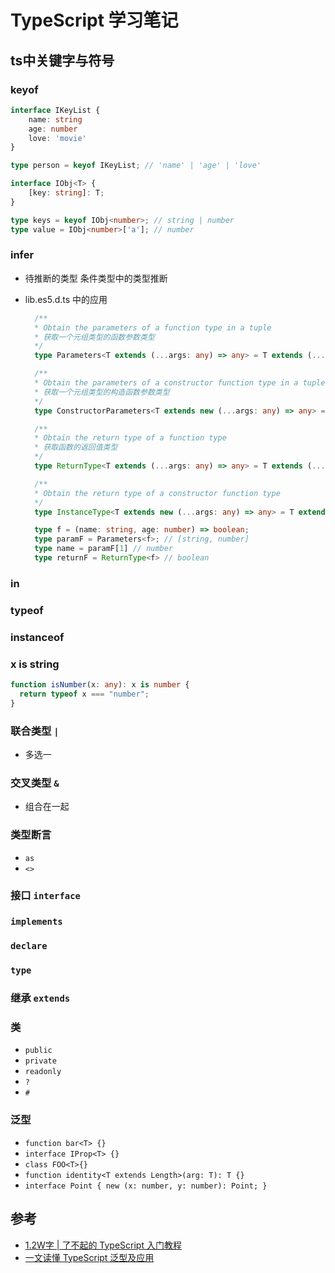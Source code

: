 # TypeScript 学习笔记

## ts中关键字与符号

### keyof

```ts
interface IKeyList {
    name: string
    age: number
    love: 'movie'
}

type person = keyof IKeyList; // 'name' | 'age' | 'love'

interface IObj<T> {
    [key: string]: T;
}

type keys = keyof IObj<number>; // string | number
type value = IObj<number>['a']; // number

```

### infer

+ 待推断的类型 条件类型中的类型推断
+ lib.es5.d.ts 中的应用

  ```ts
    /**
    * Obtain the parameters of a function type in a tuple
    * 获取一个元组类型的函数参数类型
    */
    type Parameters<T extends (...args: any) => any> = T extends (...args: infer P) => any ? P : never;

    /**
    * Obtain the parameters of a constructor function type in a tuple
    * 获取一个元组类型的构造函数参数类型
    */
    type ConstructorParameters<T extends new (...args: any) => any> = T extends new (...args: infer P) => any ? P : never;

    /**
    * Obtain the return type of a function type
    * 获取函数的返回值类型
    */
    type ReturnType<T extends (...args: any) => any> = T extends (...args: any) => infer R ? R : any;

    /**
    * Obtain the return type of a constructor function type
    */
    type InstanceType<T extends new (...args: any) => any> = T extends new (...args: any) => infer R ? R : any;

    type f = (name: string, age: number) => boolean;
    type paramF = Parameters<f>; // [string, number]
    type name = paramF[1] // number
    type returnF = ReturnType<f> // boolean

  ```

### in

### typeof

### instanceof

### x is string

```ts
function isNumber(x: any): x is number {
  return typeof x === "number";
}

```

### 联合类型 `|`

+ 多选一

### 交叉类型 `&`

+ 组合在一起

### 类型断言

+ `as`
+ `<>`

### 接口 `interface`

### `implements`

### `declare`

### `type`

### 继承 `extends`

### 类

+ `public`
+ `private`
+ `readonly`
+ `?`
+ `#`

### 泛型

+ `function bar<T> {}`
+ `interface IProp<T> {}`
+ `class FOO<T>{}`
+ `function identity<T extends Length>(arg: T): T {}`
+ `interface Point { new (x: number, y: number): Point; }`

## 参考

+ [1.2W字 | 了不起的 TypeScript 入门教程](https://juejin.im/post/5edd8ad8f265da76fc45362c)
+ [一文读懂 TypeScript 泛型及应用](https://juejin.im/post/5ee00fca51882536846781ee)
